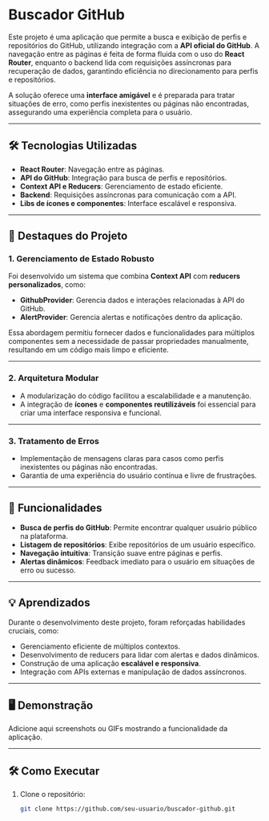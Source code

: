 # Buscador GitHub

Este projeto é uma aplicação que permite a busca e exibição de perfis e repositórios do GitHub, utilizando integração com a **API oficial do GitHub**. A navegação entre as páginas é feita de forma fluida com o uso do **React Router**, enquanto o backend lida com requisições assíncronas para recuperação de dados, garantindo eficiência no direcionamento para perfis e repositórios.

A solução oferece uma **interface amigável** e é preparada para tratar situações de erro, como perfis inexistentes ou páginas não encontradas, assegurando uma experiência completa para o usuário.

---

## 🛠️ Tecnologias Utilizadas

- **React Router**: Navegação entre as páginas.
- **API do GitHub**: Integração para busca de perfis e repositórios.
- **Context API e Reducers**: Gerenciamento de estado eficiente.
- **Backend**: Requisições assíncronas para comunicação com a API.
- **Libs de ícones e componentes**: Interface escalável e responsiva.

---

## 🌟 Destaques do Projeto

### 1. **Gerenciamento de Estado Robusto**
Foi desenvolvido um sistema que combina **Context API** com **reducers personalizados**, como:
- **GithubProvider**: Gerencia dados e interações relacionadas à API do GitHub.
- **AlertProvider**: Gerencia alertas e notificações dentro da aplicação.

Essa abordagem permitiu fornecer dados e funcionalidades para múltiplos componentes sem a necessidade de passar propriedades manualmente, resultando em um código mais limpo e eficiente.

---

### 2. **Arquitetura Modular**
- A modularização do código facilitou a escalabilidade e a manutenção.
- A integração de **ícones** e **componentes reutilizáveis** foi essencial para criar uma interface responsiva e funcional.

---

### 3. **Tratamento de Erros**
- Implementação de mensagens claras para casos como perfis inexistentes ou páginas não encontradas.
- Garantia de uma experiência do usuário contínua e livre de frustrações.

---

## 🚀 Funcionalidades

- **Busca de perfis do GitHub**: Permite encontrar qualquer usuário público na plataforma.
- **Listagem de repositórios**: Exibe repositórios de um usuário específico.
- **Navegação intuitiva**: Transição suave entre páginas e perfis.
- **Alertas dinâmicos**: Feedback imediato para o usuário em situações de erro ou sucesso.

---

## 💡 Aprendizados

Durante o desenvolvimento deste projeto, foram reforçadas habilidades cruciais, como:
- Gerenciamento eficiente de múltiplos contextos.
- Desenvolvimento de reducers para lidar com alertas e dados dinâmicos.
- Construção de uma aplicação **escalável e responsiva**.
- Integração com APIs externas e manipulação de dados assíncronos.

---

## 🖥️ Demonstração

Adicione aqui screenshots ou GIFs mostrando a funcionalidade da aplicação.

---

## 🛠️ Como Executar

1. Clone o repositório:
   ```bash
   git clone https://github.com/seu-usuario/buscador-github.git
   
